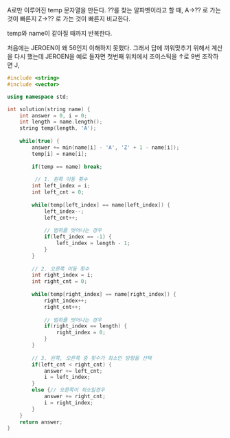 A로만 이루어진 temp 문자열을 만든다.
??를 찾는 알파벳이라고 할 때, A->?? 로 가는 것이 빠른지 Z->?? 로 가는 것이 빠른지 비교한다.

temp와 name이 같아질 때까지 반복한다.

처음에는 JEROEN이 왜 56인지 이해하지 못했다.
그래서 답에 끼워맞추기 위해서 계산을 다시 했는데 JEROEN을 예로 들자면
첫번째 위치에서 조이스틱을 ↑로 9번 조작하면 J, 

```C++
#include <string>
#include <vector>

using namespace std;

int solution(string name) {
    int answer = 0, i = 0;
    int length = name.length();
    string temp(length, 'A');
    
    while(true) {
        answer += min(name[i] - 'A', 'Z' + 1 - name[i]);
        temp[i] = name[i];
        
        if(temp == name) break;
        
         // 1. 왼쪽 이동 횟수
        int left_index = i;
        int left_cnt = 0;
        
        while(temp[left_index] == name[left_index]) {
            left_index--;
            left_cnt++;
            
            // 범위를 벗어나는 경우
            if(left_index == -1) {
                left_index = length - 1;
            }
        }
        
        // 2. 오른쪽 이동 횟수
        int right_index = i;
        int right_cnt = 0;
        
        while(temp[right_index] == name[right_index]) {
            right_index++;
            right_cnt++;
            
            // 범위를 벗어나는 경우
            if(right_index == length) {
                right_index = 0;
            }      
        }
    
        // 3. 왼쪽, 오른쪽 중 횟수가 최소인 방향을 선택
        if(left_cnt < right_cnt) {
            answer += left_cnt;
            i = left_index;
        }
        else {// 오른쪽이 최소일경우
            answer += right_cnt;
            i = right_index;
        }
    }
    return answer;
}
```
